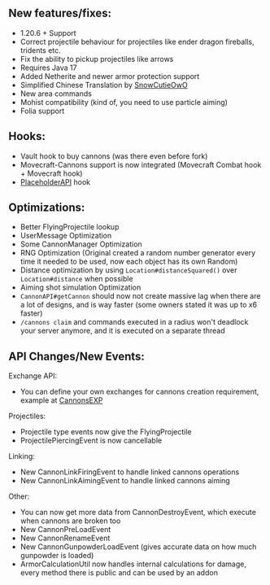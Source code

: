 New features/fixes:
---------------
- 1.20.6 + Support
- Correct projectile behaviour for projectiles like ender dragon fireballs, tridents etc.
- Fix the ability to pickup projectiles like arrows
- Requires Java 17
- Added Netherite and newer armor protection support
- Simplified Chinese Translation by [SnowCutieOwO](https://github.com/SnowCutieOwO)
- New area commands
- Mohist compatibility (kind of, you need to use particle aiming)
- Folia support

Hooks:
---------------
- Vault hook to buy cannons (was there even before fork)
- Movecraft-Cannons support is now integrated (Movecraft Combat hook + Movecraft hook)
- [PlaceholderAPI](./PLACEHOLDERS.md) hook

Optimizations:
---------------
- Better FlyingProjectile lookup
- UserMessage Optimization
- Some CannonManager Optimization
- RNG Optimization (Original created a random number generator every time it needed to be used, now each object has its own Random)
- Distance optimization by using `Location#distanceSquared()` over `Location#distance` when possible
- Aiming shot simulation Optimization
- `CannonAPI#getCannon` should now not create massive lag when there are a lot of designs, and is way faster (some owners stated it was up to x6 faster)
- `/cannons claim` and commands executed in a radius won't deadlock your server anymore, and it is executed on a separate thread

API Changes/New Events:
--------------

Exchange API:
- You can define your own exchanges for cannons creation requirement, example at [CannonsEXP](https://github.com/Intybyte/CannonsEXP)

Projectiles:
- Projectile type events now give the FlyingProjectile
- ProjectilePiercingEvent is now cancellable

Linking:
- New CannonLinkFiringEvent to handle linked cannons operations
- New CannonLinkAimingEvent to handle linked cannons aiming

Other:
- You can now get more data from CannonDestroyEvent, which execute when cannons are broken too
- New CannonPreLoadEvent 
- New CannonRenameEvent
- New CannonGunpowderLoadEvent (gives accurate data on how much gunpowder is loaded)
- ArmorCalculationUtil now handles internal calculations for damage, every method there is public and can be used by an addon